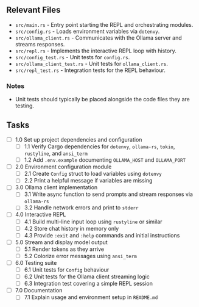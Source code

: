 ## Relevant Files

- `src/main.rs` - Entry point starting the REPL and orchestrating modules.
- `src/config.rs` - Loads environment variables via `dotenvy`.
- `src/ollama_client.rs` - Communicates with the Ollama server and streams responses.
- `src/repl.rs` - Implements the interactive REPL loop with history.
- `src/config_test.rs` - Unit tests for `config.rs`.
- `src/ollama_client_test.rs` - Unit tests for `ollama_client.rs`.
- `src/repl_test.rs` - Integration tests for the REPL behaviour.

### Notes

- Unit tests should typically be placed alongside the code files they are testing.

## Tasks

- [ ] 1.0 Set up project dependencies and configuration
  - [ ] 1.1 Verify Cargo dependencies for `dotenvy`, `ollama-rs`, `tokio`, `rustyline`, and `ansi_term`
  - [ ] 1.2 Add `.env.example` documenting `OLLAMA_HOST` and `OLLAMA_PORT`
- [ ] 2.0 Environment configuration module
  - [ ] 2.1 Create `Config` struct to load variables using `dotenvy`
  - [ ] 2.2 Print a helpful message if variables are missing
- [ ] 3.0 Ollama client implementation
  - [ ] 3.1 Write async function to send prompts and stream responses via `ollama-rs`
  - [ ] 3.2 Handle network errors and print to `stderr`
- [ ] 4.0 Interactive REPL
  - [ ] 4.1 Build multi-line input loop using `rustyline` or similar
  - [ ] 4.2 Store chat history in memory only
  - [ ] 4.3 Provide `:exit` and `:help` commands and initial instructions
- [ ] 5.0 Stream and display model output
  - [ ] 5.1 Render tokens as they arrive
  - [ ] 5.2 Colorize error messages using `ansi_term`
- [ ] 6.0 Testing suite
  - [ ] 6.1 Unit tests for `Config` behaviour
  - [ ] 6.2 Unit tests for the Ollama client streaming logic
  - [ ] 6.3 Integration test covering a simple REPL session
- [ ] 7.0 Documentation
  - [ ] 7.1 Explain usage and environment setup in `README.md`
